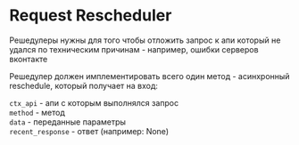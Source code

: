 # Request Rescheduler

Решедулеры нужны для того чтобы отложить запрос к апи который не удался по техническим причинам - например, ошибки серверов вконтакте

Решедулер должен имплементировать всего один метод - асинхронный reschedule, который получает на вход:

`ctx_api` - апи с которым выполнялся запрос  
`method` - метод  
`data` - переданные параметры  
`recent_response` - ответ (например: None)
